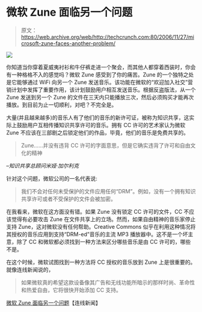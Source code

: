 # 微软 Zune 面临另一个问题

> 原文：<https://web.archive.org/web/http://techcrunch.com:80/2006/11/27/microsoft-zune-faces-another-problem/>

![](img/18e277ed740ad747cff3653e2d9859dc.png)

你知道当你穿着夏威夷衬衫和牛仔裤走进一个聚会，而其他人都穿着西装时，你会有一种格格不入的感觉吗？微软 Zune 感受到了你的痛苦。Zune 的一个独特之处是它能够通过 WiFi 向另一个 Zune 发送音乐。该功能在微软的“欢迎加入社交”营销计划中发挥了重要作用，该计划鼓励用户相互发送音乐。根据反盗版法，从一个 Zune 发送到另一个 Zune 的文件在三天内只能播放三次，然后必须购买才能再次播放。到目前为止一切顺利，对吧？不完全是。

大量(并且越来越多)的音乐人有了他们的音乐的新许可证，被称为知识共享，这实际上鼓励用户互相传播知识共享许可的音乐。拥有 CC 许可的艺术家认为微软 Zune 不应该在三部剧之后锁定他们的作品，毕竟，他们的音乐是免费共享的。

> Zune……并没有违背 CC 许可的字面意思，但是它确实违背了许可和自由文化的精神

–*知识共享总顾问米娅·加尔利克*

针对这个问题，微软公司的一名代表说:

> 我们不会对任何未受保护的文件应用任何“DRM”。例如，没有一个拥有知识共享许可或者不受保护的文件会被加密。

在我看来，微软在这方面没有错。如果 Zune 没有锁定 CC 许可的文件，CC 不应该觉得有必要攻击 Zune 在文件共享上的立场。然而，如果自由精神的音乐家停止支持 Zune，这对微软没有任何帮助。Creative Commons 似乎在利用这种情况将其授权的音乐应用到支持“DRM-ed”音乐的主流 MP3 播放器中。这不是一个坏主意，除了 CC 和微软都必须找到一种方法来区分哪些音乐是由 CC 许可的，哪些不是。

在这个时候，微软试图找到一种方法将 CC 授权的音乐放到 Zune 上是很重要的。就像连线新闻说的，

> 如果微软真的希望这款设备像其广告和无线功能所暗示的那样时尚、革命性和热爱自由，它将很快开始添加 CC 支持。

[微软 Zune 面临另一个问题](https://web.archive.org/web/20140305121402/http://www.wired.com/news/columns/0,72172-1.html?tw=wn_story_page_next1)【连线新闻】
